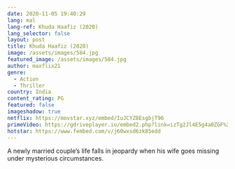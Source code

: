 ```yaml
---
date: 2020-11-05 19:40:29
lang: mal
lang-ref: Khuda Haafiz (2020)
lang_selector: false
layout: post
title: Khuda Haafiz (2020)
image: /assets/images/584.jpg
featured_image: /assets/images/584.jpg
author: maxflix21
genre:
  - Action
  - Thriller
country: India
content_rating: PG
featured: false
imageshadow: true
netflix: https://movstar.xyz/embed/IuJCYZ8EsgbjT96
primeVideo: https://gdriveplayer.io/embed2.php?link=izTg2Jl4E5g4a0ZGF%252BF1jwuK%252FUq%252FsIpFZ29INFOWCbNNtGvfWqKwY4WzVBzK%252B6ZySHU23XHd0tC%252F99xBFcbMbwSsYUA9vux3bO3tKiJvtHCJljyRhPysDVuUpiaWAcqz3DLbfSfQjXv0OyiMoUFcdVqcel%252B4xDNDpsx1eINpIEfz%252FIoO8lZybrjG%252FjAeTf3Bo%253D
hotstar: https://www.fembed.com/v/j60wxsd6zk85edd
---
```

A newly married couple’s life falls in jeopardy when his wife goes missing under mysterious circumstances.